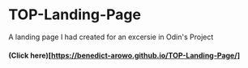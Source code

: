 # TOP-Landing-Page

A landing page I had created for an excersie in Odin's Project
#### (Click here)[https://benedict-arowo.github.io/TOP-Landing-Page/]
